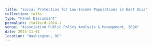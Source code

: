 ```yaml
---
title: "Social Protection for Low-Income Populations in East Asia"
collection: talks
type: "Panel Discussant"
permalink: /talks/d-2024-1
venue: "Association Public Policy Analysis & Management, 2024"
date: 2024-11-01
location: "Washington, DC"
---
```

